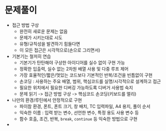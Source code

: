 # 문제풀이

- 접근 방법 구상
  - 완전히 새로운 문제는 없음
  - 문제가 시키는대로 시도
  - 유형/규칙성을 발견하기 힘들다면
  - 이 모든 접근은 시각적으로(손으로 그리면서)
- 기본기는 철저히 연습
  - 기본기가 탄탄해야 구상한 아이디어를 실수 없이 구현 가능
  - 정확한 입출력, 실수 없는 2차원 배열 사용 및 다중 루프 제어
  - 가장 효율적인/짧은/멋있는 코드보다 기본적인 반복/조건을 빈틈없이 구현
  - 손코딩 : 사용하는 주요 배열, 범위, 핵심코드를 실명/시각적으로 설계하고 접근
  - 필요한 위치에서 필요한 디버깅 가능하도록 디버거 사용법 숙지
  - 문제 읽기 -> 접근 방법 구상 -> 핵심코드 손코딩(키보드를 멀리)
- 나만의 환경/루틴에서 안정적으로 구현
  - 파이참 환경, 폰트, 폰트 크기, 창 배치, TC 입력파일, A4 용지, 풀이 순서
  - 익숙한 이름 : 입력 받는 변수, 선언한 변수, 특정 용도 사용 변수 등
  - 함수 호출, 조건, 반복, `break`, `continue` 등 익숙한 방법으로 구현
- 
